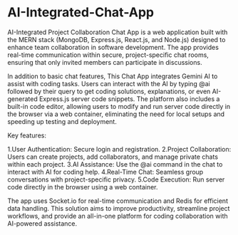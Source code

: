 # AI-Integrated-Chat-App
AI-Integrated Project Collaboration Chat App is a web application built with the MERN stack (MongoDB, Express.js, React.js, and Node.js) designed to enhance team collaboration in software development. The app provides real-time communication within secure, project-specific chat rooms, ensuring that only invited members can participate in discussions.

In addition to basic chat features, This Chat App integrates Gemini AI to assist with coding tasks. Users can interact with the AI by typing @ai followed by their query to get coding solutions, explanations, or even AI-generated Express.js server code snippets. The platform also includes a built-in code editor, allowing users to modify and run server code directly in the browser via a web container, eliminating the need for local setups and speeding up testing and deployment.

Key features:

1.User Authentication: Secure login and registration.
2.Project Collaboration: Users can create projects, add collaborators, and manage private chats within each project.
3.AI Assistance: Use the @ai command in the chat to interact with AI for coding help.
4.Real-Time Chat: Seamless group conversations with project-specific privacy.
5.Code Execution: Run server code directly in the browser using a web container.

The app uses Socket.io for real-time communication and Redis for efficient data handling. This solution aims to improve productivity, streamline project workflows, and provide an all-in-one platform for coding collaboration with AI-powered assistance.
